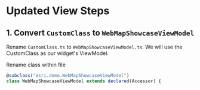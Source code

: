 # Updated View Steps

## 1. Convert `CustomClass` to `WebMapShowcaseViewModel`

Rename `CustomClass.ts` to `WebMapShowcaseViewModel.ts`. We will use the CustomClass as our widget's ViewModel.

Rename class within file

```ts
@subclass("esri.demo.WebMapShowcaseViewModel")
class WebMapShowcaseViewModel extends declared(Accessor) {
```
